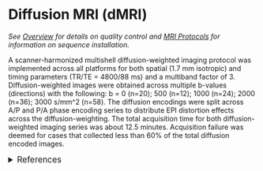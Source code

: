# Diffusion MRI (dMRI)
*See [Overview](overview.md) for details on quality control and [MRI Protocols](../../mriprotocols/overview.md) for information on sequence installation.*

A scanner-harmonized multishell diffusion-weighted imaging protocol was implemented across all platforms for both spatial (1.7 mm isotropic) and timing parameters (TR/TE = 4800/88 ms) and a multiband factor of 3.  Diffusion-weighted images were obtained across multiple b-values (directions)  with the following:  b = 0 (n=20); 500 (n=12); 1000 (n=24); 2000 (n=36); 3000 s/mm^2 (n=58).  The diffusion encodings were split across A/P and P/A phase encoding series to distribute EPI distortion effects across the diffusion-weighting.  The total acquisition time for both diffusion-weighted imaging series was about 12.5 minutes.  Acquisition failure was deemed for cases that collected less than 60% of the total diffusion encoded images.

<details class="collapsible references">
  <summary class="references" style="font-size: 1.2em; margin: 0 0 5x;">References</summary>
<ul>
<li>TO DO</a></li>
</ul>
</details>